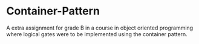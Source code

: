 # Container-Pattern
A extra assignment for grade B in a course in object oriented programming where logical gates were to be implemented using the container pattern.

